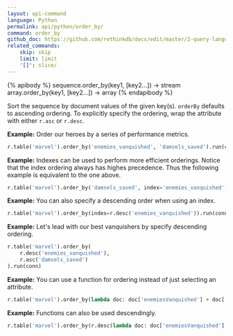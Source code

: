 ```yaml
---
layout: api-command 
language: Python
permalink: api/python/order_by/
command: order_by
github_doc: https://github.com/rethinkdb/docs/edit/master/2-query-language/api/python/transformations/order_by.md
related_commands:
    skip: skip
    limit: limit
    '[]': slice/
---
```


{% apibody %}
sequence.order_by(key1, [key2...]) &rarr; stream
array.order_by(key1, [key2...]) &rarr; array
{% endapibody %}

Sort the sequence by document values of the given key(s). `orderBy` defaults to ascending
ordering. To explicitly specify the ordering, wrap the attribute with either `r.asc` or
`r.desc`.

__Example:__ Order our heroes by a series of performance metrics.

```py
r.table('marvel').order_by('enemies_vanquished', 'damsels_saved').run(conn)
```

__Example:__ Indexes can be used to perform more efficient orderings. Notice that the
index ordering always has highes precedence. Thus the following example is equivalent to
the one above.

```py
r.table('marvel').order_by('damsels_saved', index='enemies_vanquished').run(conn)
```


__Example:__ You can also specify a descending order when using an index.

```py
r.table('marvel').order_by(index=r.desc('enemies_vanquished')).run(conn)
```


__Example:__ Let's lead with our best vanquishers by specify descending ordering.

```py
r.table('marvel').order_by(
    r.desc('enemies_vanquished'),
    r.asc('damsels_saved')
).run(conn)
```

__Example:__ You can use a function for ordering instead of just selecting an attribute.

```py
r.table('marvel').order_by(lambda doc: doc['enemiesVanquished'] + doc['ramselsSaved']).run(conn)
```

__Example:__ Functions can also be used descendingly.

```py
r.table('marvel').order_by(r.desc(lambda doc: doc['enemiesVanquished'] + doc['ramselsSaved'])).run(conn)
```

